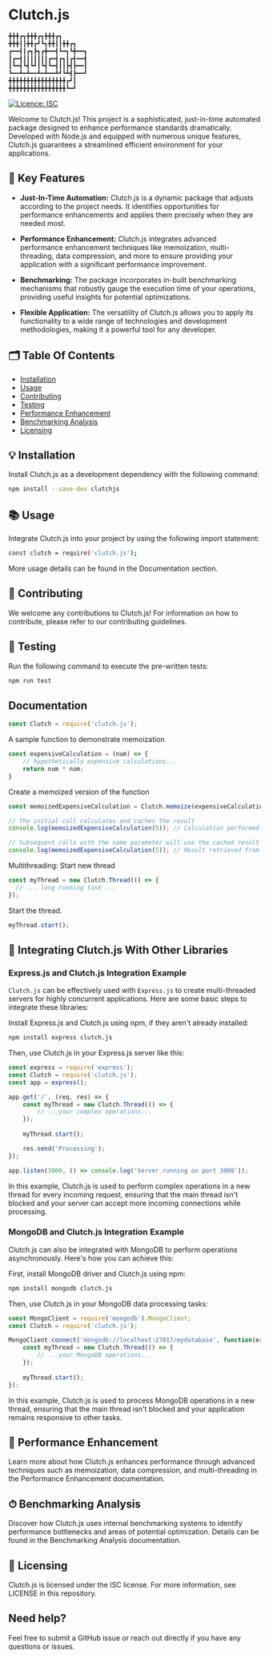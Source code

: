 # Clutch.js

```bash
╋╋╋┏┓╋╋╋┏┓╋╋╋┏┓
╋╋╋┃┃╋╋┏┛┗┓╋╋┃┃╋╋┏┓
┏━━┫┃┏┓┣┓┏╋━━┫┗━┓┗╋━━┓
┃┏━┫┃┃┃┃┃┃┃┏━┫┏┓┃┏┫━━┫
┃┗━┫┗┫┗┛┃┗┫┗━┫┃┃┣┫┣━━┃
┗━━┻━┻━━┻━┻━━┻┛┗┻┫┣━━┛
╋╋╋╋╋╋╋╋╋╋╋╋╋╋╋╋┏┛┃
╋╋╋╋╋╋╋╋╋╋╋╋╋╋╋╋┗━┛
 ```


[![Licence: ISC](https://badgen.net/badge/license/ISC/blue)](./LICENSE)

Welcome to Clutch.js! This project is a sophisticated, just-in-time automated package designed to enhance performance standards dramatically. Developed with Node.js and equipped with numerous unique features, Clutch.js guarantees a streamlined efficient environment for your applications.

## 🚀 Key Features

- **Just-In-Time Automation:** Clutch.js is a dynamic package that adjusts according to the project needs. It identifies opportunities for performance enhancements and applies them precisely when they are needed most.

- **Performance Enhancement:** Clutch.js integrates advanced performance enhancement techniques like memoization, multi-threading, data compression, and more to ensure providing your application with a significant performance improvement.

- **Benchmarking:** The package incorporates in-built benchmarking mechanisms that robustly gauge the execution time of your operations, providing useful insights for potential optimizations.

- **Flexible Application:** The versatility of Clutch.js allows you to apply its functionality to a wide range of technologies and development methodologies, making it a powerful tool for any developer.

## 🗂 Table Of Contents

- [Installation](#-installation)
- [Usage](#-usage)
- [Contributing](#-contributing)
- [Testing](#-testing)
- [Performance Enhancement](#-performance-enhancement)
- [Benchmarking Analysis](#-benchmarking-analysis)
- [Licensing](#-licensing)

## 💡 Installation

Install Clutch.js as a development dependency with the following command:

```bash
npm install --save-dev clutchjs
```

## 📚 Usage
Integrate Clutch.js into your project by using the following import statement:

```bash
const clutch = require('clutch.js');
```

More usage details can be found in the Documentation section.

## 👥 Contributing
We welcome any contributions to Clutch.js! For information on how to contribute, please refer to our contributing guidelines.

## 🧪 Testing
Run the following command to execute the pre-written tests:

```bash
npm run test
```

## Documentation

```javascript
const Clutch = require('clutch.js');
```

A sample function to demonstrate memoization
```javascript
const expensiveCalculation = (num) => {
    // hypothetically expensive calculations...
    return num * num;
}
```

Create a memoized version of the function
```javascript
const memoizedExpensiveCalculation = Clutch.memoize(expensiveCalculation);

// The initial call calculates and caches the result
console.log(memoizedExpensiveCalculation(5)); // Calculation performed

// Subsequent calls with the same parameter will use the cached result
console.log(memoizedExpensiveCalculation(5)); // Result retrieved from cache
```

Multithreading: Start new thread
```javascript
const myThread = new Clutch.Thread(() => {
  // ... long running task ...
});
```

Start the thread.
```javascript
myThread.start();
```

## 🔗 Integrating Clutch.js With Other Libraries

### Express.js and Clutch.js Integration Example

`Clutch.js` can be effectively used with `Express.js` to create multi-threaded servers for highly concurrent applications. Here are some basic steps to integrate these libraries:

Install Express.js and Clutch.js using npm, if they aren't already installed:

```bash
npm install express clutch.js
```

Then, use Clutch.js in your Express.js server like this:

```javascript
const express = require('express');
const Clutch = require('clutch.js');
const app = express();

app.get('/', (req, res) => {
    const myThread = new Clutch.Thread(() => {
        // ...your complex operations...
    });
    
    myThread.start();

    res.send('Processing');
});

app.listen(3000, () => console.log('Server running on port 3000'));
```

In this example, Clutch.js is used to perform complex operations in a new thread for every incoming request, ensuring that the main thread isn't blocked and your server can accept more incoming connections while processing.

### MongoDB and Clutch.js Integration Example
Clutch.js can also be integrated with MongoDB to perform operations asynchronously. Here's how you can achieve this:

First, install MongoDB driver and Clutch.js using npm:

```bash
npm install mongodb clutch.js
```

Then, use Clutch.js in your MongoDB data processing tasks:

```javascript
const MongoClient = require('mongodb').MongoClient;
const Clutch = require('clutch.js');

MongoClient.connect('mongodb://localhost:27017/mydatabase', function(err, db) {
    const myThread = new Clutch.Thread(() => {
        // ...your MongoDB operations...
    });
    
    myThread.start();
});
```

In this example, Clutch.js is used to process MongoDB operations in a new thread, ensuring that the main thread isn't blocked and your application remains responsive to other tasks.

## 🚄 Performance Enhancement
Learn more about how Clutch.js enhances performance through advanced techniques such as memoization, data compression, and multi-threading in the Performance Enhancement documentation.

## ⏱ Benchmarking Analysis
Discover how Clutch.js uses internal benchmarking systems to identify performance bottlenecks and areas of potential optimization. Details can be found in the Benchmarking Analysis documentation.

## 📝 Licensing
Clutch.js is licensed under the ISC license. For more information, see LICENSE in this repository.

## Need help?
Feel free to submit a GitHub issue or reach out directly if you have any questions or issues.

